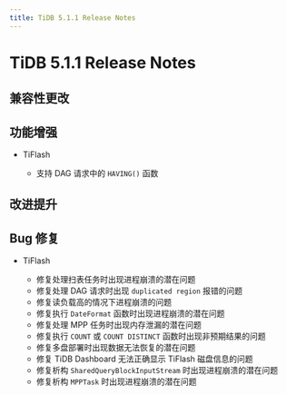 ```yaml
---
title: TiDB 5.1.1 Release Notes
---
```


# TiDB 5.1.1 Release Notes

## 兼容性更改

## 功能增强

+ TiFlash

    - 支持 DAG 请求中的 `HAVING()` 函数

## 改进提升

## Bug 修复

+ TiFlash

    - 修复处理扫表任务时出现进程崩溃的潜在问题
    - 修复处理 DAG 请求时出现  `duplicated region` 报错的问题
    - 修复读负载高的情况下进程崩溃的问题
    - 修复执行 `DateFormat` 函数时出现进程崩溃的潜在问题
    - 修复处理 MPP 任务时出现内存泄漏的潜在问题
    - 修复执行 `COUNT` 或 `COUNT DISTINCT` 函数时出现非预期结果的问题
    - 修复多盘部署时出现数据无法恢复的潜在问题
    - 修复 TiDB Dashboard 无法正确显示 TiFlash 磁盘信息的问题
    - 修复析构 `SharedQueryBlockInputStream` 时出现进程崩溃的潜在问题
    - 修复析构 `MPPTask` 时出现进程崩溃的潜在问题
